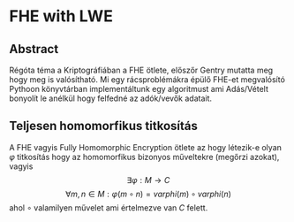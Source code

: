 # FHE with LWE

## Abstract

Régóta téma a Kriptográfiában a FHE ötlete, előszőr Gentry mutatta meg hogy meg is valósítható. Mi egy rácsproblémákra épülő FHE-et megvalósító Pythoon könyvtárban implementáltunk egy algoritmust ami Adás/Vételt bonyolít le anélkül hogy felfedné az adók/vevők adatait.

## Teljesen homomorfikus titkosítás

A FHE vagyis Fully Homomorphic Encryption ötlete az hogy létezik-e olyan $\varphi$ titkosítás hogy az homomorfikus bizonyos műveltekre (megőrzi azokat), vagyis
$$ \exists \varphi : M \to C  $$
$$ \forall m,n \in M: \varphi(m \circ n) = varphi(m) \circ varphi(n) $$
ahol $\circ$ valamilyen művelet ami értelmezve van $C$ felett.

